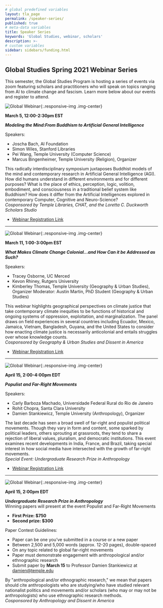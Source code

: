 ```yaml
---
# global predefined variables
layout: tla_page
permalink: /speaker-series/
published: true
# meta-data variables
title: Speaker Series
keywords: 'Global Studies, webinar, scholars'
description: >-
# custom variables
sidebar: sidebars/funding.html  
---
```

## Global Studies Spring 2021 Webinar Series
This semester, the Global Studies Program is hosting a series of events via zoom featuring scholars and practitioners who will speak on topics ranging from AI to climate change and fascism. Learn more below about our events and register to attend.

![Global Webinar]({{site.baseurl}}/media/C-1.png){:.responsive-img .img-center}

**March 5, 12:00-2:30pm EST**<br>

**_Modeling the Mind:From Buddhism to Artificial General Intelligence_**<br>

Speakers:
- Joscha Bach, AI Foundation
- Simon Wiles, Stanford Libraries
- Pei Wang, Temple University (Computer Science)
- Marcus Bingenheimer, Temple University (Religion), Organizer

This radically interdisciplinary symposium juxtaposes Buddhist models of the mind and contemporary research in Artificial General Intelligence (AGI). How did humans understand in different environments and for different purposes? What is the place of ethics, perception, logic, volition, embodiment, and consciousness in a traditional belief system like Buddhism? How does it differ from the Artificial Intelligences explored in contemporary Computer, Cognitive and Neuro-Science?<br>
_Cosponsored by Temple Libraries, CHAT, and the Loretta C. Duckworth Scholars Studio_<br>
- [Webinar Registration Link]( https://bit.ly/3jg0fFs)

___

![Global Webinar]({{site.baseurl}}/media/C-2.png){:.responsive-img .img-center}

**March 11, 1:00-3:00pm EST**<br>

**_What Makes Climate Change Colonial...and How Can it be Addressed as Such?_**<br>

Speakers:
- Tracey Osborne, UC Merced
- Kevon Rhiney, Rutgers University
- Kimberley Thomas, Temple University (Geography & Urban Studies), Organizer Moderator: Austin Martin, PhD Student (Geography & Urban Studies)

This webinar highlights geographical perspectives on climate justice that take contemporary climate inequities to be functions of historical and ongoing systems of oppression, exploitation, and marginalization. The panel draws on field experiences in several countries including Ecuador, Mexico, Jamaica, Vietnam, Bangladesh, Guyana, and the United States to consider how enacting climate justice is necessarily anticolonial and entails struggles over whose knowledge counts.<br>
_Cosponsored by Geography & Urban Studies and Dissent in America_<br>
- [Webinar Registration Link](https://bit.ly/3pY7296)

___

![Global Webinar]({{site.baseurl}}/media/C-3.png){:.responsive-img .img-center}

**April 15, 2:00-4:00pm EDT**<br>

**_Populist and Far-Right Movements_**<br>

Speakers:
- Carly Barboza Machado, Universidade Federal Rural do Rio de Janeiro 
- Rohit Chopra, Santa Clara University
- Damien Stankiewicz, Temple University (Anthropology), Organizer

The last decade has seen a broad swell of far-right and populist political movements. Though they vary in form and content, some sparked by political leaders, others sprouting at grassroots, they tend to share a rejection of liberal values, pluralism, and democratic institutions. This event examines recent developments in India, France, and Brazil, taking special interest in how social media have intersected with the growth of far-right movements.<br>
_Special Event: Undergraduate Research Prize in Anthropology_<br>
- [Webinar Registration Link](https://bit.ly/3pYsA5T)

___

![Global Webinar]({{site.baseurl}}/media/C-4.png){:.responsive-img .img-center}

**April 15, 2:00pm EDT**<br>

**_Undergraduate Research Prize in Anthropology_**<br>
Winning papers will present at the event Populist and Far-Right Movements
- **First Prize: $750** 
- **Second prize: $300**<br>

Paper Contest Guidelines:
- Paper can be one you’ve submitted in a course or a new paper
- Between 2,500 and 5,000 words (approx. 12-20 pages), double-spaced
- On any topic related to global far-right movements
- Paper must demonstrate engagement with anthropological and/or ethnographic research
- Submit paper by **March 15** to Professor Damien Stankiewicz at [damien@temple.edu](mailto:damien@temple.edu)

By "anthropological and/or ethnographic research," we mean that papers should cite anthropologists who are studying/who have studied relevant nationalist politics and movements and/or scholars (who may or may not be anthropologists) who use ethnographic research methods.<br>
_Cosponsored by Anthropology and Dissent in America_
